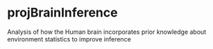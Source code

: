 # projBrainInference
Analysis of how the Human brain incorporates prior knowledge about environment statistics to improve inference
